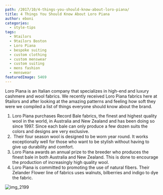 ```yaml
---
path: /2017/10/4-things-you-should-know-about-loro-piana/
title: 4 Things You Should Know About Loro Piana
author: eboni
categories: 
  - style-tips
tags: 
  - 9tailors
  - 9tailors Boston
  - Loro Piana
  - bespoke suiting
  - custom clothing
  - custom menswear
  - custom suiting
  - mens fashion
  - menswear
featuredImage: 5469
---
```

Loro Piana is an Italian company that specializes in high-end and luxury cashmere and wool fabrics. We recently received Loro Piana fabrics here at 9tailors and after looking at the amazing patterns and feeling how soft they were we compiled a list of things everyone should know about the brand.  

1.  Loro Piana purchases Record Bale fabrics, the finest and highest quality wool in the world, in Australia and New Zealand and has been doing so since 1997. Since each bale can only produce a few dozen suits the colors and designs are very exclusive.
2.   Their four season wool is designed to be worn year round. It works exceptionally well for those who want to be stylish without having to give up durability and comfort.
3.  Loro Piana awards an annual prize to the breeder who produces the finest bale in both Australia and New Zealand. This is done to encourage the production of increasingly high quality wool.
4.  Loro Piana is committed to promoting the use of natural fibers. Their Zelander Flower line of fabrics uses walnuts, bilberries and indigo to dye the fabric.

![img_2199](http://blog.9tailors.com/uploads/2017/10/IMG_2199.jpg)